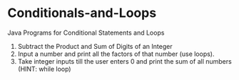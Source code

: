 # Conditionals-and-Loops
Java Programs for Conditional Statements and Loops
1. Subtract the Product and Sum of Digits of an Integer
2. Input a number and print all the factors of that number (use loops).
3. Take integer inputs till the user enters 0 and print the sum of all numbers (HINT: while loop)